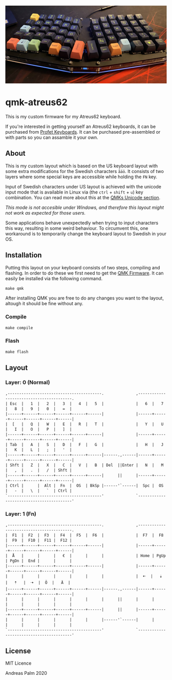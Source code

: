 ![Image of keyboard](keyboard.jpg)

# qmk-atreus62
This is my custom firmware for my Atreus62 keyboard.

If you're interested in getting yourself an Atreus62 keyboards, it can be purchased from [Profet Keyboards](https://shop.profetkeyboards.com/product/atreus62-keyboard). It can be purchased pre-assembled or with parts so you can assamble it your own.

## About

This is my custom layout which is based on the US keyboard layout with some extra modifications for the Swedish characters `åäö`. It consists of two layers where some special keys are accessible while holding the `FN` key. 

Input of Swedish characters under US layout is achieved with the unicode input mode that is available in Linux via (the `ctrl` + `shift` + `u`) key combination. You can read more about this at the [QMKs Unicode section](https://beta.docs.qmk.fm/using-qmk/software-features/feature_unicode#input-modes).

_This mode is not accesible under Windows, and therefore this layout might not work as expected for those users._

Some applications behave unexpectedly when trying to input characters this way, resulting in some weird behaviour. To circumvent this, one workaround is to temporarily change the keyboard layout to Swedish in your OS. 

## Installation

Putting this layout on your keyboard consists of two steps, compiling and flashing. In order to do these we first need to get the [QMK Firmware](https://github.com/qmk/qmk_firmware). It can easily be installed via the following command.

```
make qmk
```

After installing QMK you are free to do any changes you want to the layout, altough it should be fine without any.

### Compile

```
make compile
```

### Flash

```
make flash
```

## Layout

### Layer: 0 (Normal)

```
,-----------------------------------------.              ,-----------------------------------------.
| Esc  |   1  |   2  |   3  |   4  |   5  |              |   6  |   7  |   8  |   9  |   0  |   =  |
|------+------+------+------+------+------|              |------+------+------+------+------+------|
|  [   |   Q  |   W  |   E  |   R  |   T  |              |   Y  |   U  |   I  |   O  |   P  |   ]  |
|------+------+------+------+------+------|              |------+------+------+------+------+------|
| Tab  |   A  |   S  |   D  |   F  |   G  |              |   H  |   J  |   K  |   L  |   ;  |   '  |
|------+------+------+------+------+------|------.,------|------+------+------+------+------+------|
| Shft |   Z  |   X  |   C  |   V  |   B  | Del  ||Enter |   N  |   M  |   ,  |   .  |   /  | Shft |
|------+------+------+------+------+------|      ||      |------+------+------+------+------+------|
| Ctrl |      |  Alt |  Fn  |  OS  | BkSp |------'`------|  Spc |  OS  |   -  |   \  |   `  | Ctrl |
`-----------------------------------------'              `-----------------------------------------'
```

### Layer: 1 (Fn)

```
,-----------------------------------------.              ,-----------------------------------------.
|  F1  |  F2  |  F3  |  F4  |  F5  |  F6  |              |  F7  |  F8  |  F9  |  F10 |  F11 |  F12 |
|------+------+------+------+------+------|              |------+------+------+------+------+------|
|  Å   |      |      |   €  |      |      |              | Home | PgUp | PgDn |  End |      |      |
|------+------+------+------+------+------|              |------+------+------+------+------+------|
|      |      |      |      |      |      |              |  🠠  |   🠣   |   🠡   |  🠢  |  Ö  |   Ä  |
|------+------+------+------+------+------|------.,------|------+------+------+------+------+------|
|      |      |      |      |      |      |      ||      |      |      |      |      |      |      |
|------+------+------+------+------+------|      ||      |------+------+------+------+------+------|
|      |      |      |      |      |      |------'`------|      |      |      |      |      |      |
`-----------------------------------------'              `-----------------------------------------'
```

## License

MIT Licence

Andreas Palm 2020
